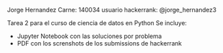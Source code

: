 Jorge Hernandez
Carne: 140034
usuario hackerrank: @jorge_hernandez3

Tarea 2 para el curso de ciencia de datos en Python
Se incluye:
   - Jupyter Notebook con las soluciones por problema
   - PDF con los screnshots de los submissions de hackerrank
